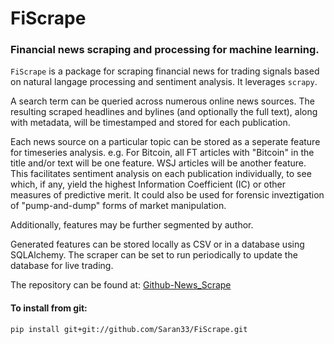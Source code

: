 # FiScrape

### Financial news scraping and processing for machine learning. 
`FiScrape` is a package for scraping financial news for trading signals based on natural langage processing and sentiment analysis. It leverages `scrapy`.

A search term can be queried across numerous online news sources. The resulting scraped headlines and bylines (and optionally the full text), along with metadata, will be timestamped and stored for each publication.

Each news source on a particular topic can be stored as a seperate feature for timeseries analysis. e.g. For Bitcoin, all FT articles with "Bitcoin" in the title and/or text will be one feature. WSJ articles will be another feature. This facilitates sentiment analysis on each publication individually, to see which, if any, yield the highest Information Coefficient (IC) or other measures of predictive merit. It could also be used for forensic inveztigation of "pump-and-dump" forms of market manipulation. 

Additionally, features may be further segmented by author.

Generated features can be stored locally as CSV or in a database using SQLAlchemy. The scraper can be set to run periodically to update the database for live trading.

The repository can be found at:
[Github-News_Scrape](https://github.com/Saran33/FiScrape/)

#### To install from git:
`pip install git+git://github.com/Saran33/FiScrape.git`
